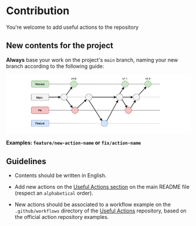 # Contribution

You're welcome to add useful actions to the repository

## New contents for the project

**Always** base your work on the project's `main` branch, naming your new branch
according to the following guide:

![branchs](/git-branchs.png)

**Examples: `feature/new-action-name` or `fix/action-name`**

## Guidelines

- Contents should be written in English.

- Add new actions on the [Useful Actions section](https://github.com/GuillaumeFalourd/useful-actions#-useful-actions) on the main README file (respect an `alphabetical` order).

- New actions should be associated to a workflow example on the `.github/workflows` directory of the [Useful Actions](https://github.com/GuillaumeFalourd/useful-actions) repository, based on the official action repository examples.
